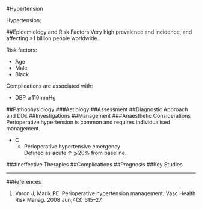 #Hypertension

Hypertension:


##Epidemiology and Risk Factors
Very high prevalence and incidence, and affecting >1 billion people worldwide.

Risk factors:
* Age
* Male
* Black

Complications are associated with:
* DBP ⩾110mmHg

##Pathophysiology
###Aetiology
##Assessment
##Diagnostic Approach and DDx
##Investigations
##Management
###Anaesthetic Considerations
Perioperative hypertension is common and requires individualised management.

* C
	* Perioperative hypertensive emergency  
	Defined as acute ↑ ⩾20% from baseline.

###Ineffective Therapies
##Complications
##Prognosis
##Key Studies

---
##References
1. Varon J, Marik PE. Perioperative hypertension management. Vasc Health Risk Manag. 2008 Jun;4(3):615–27. 
